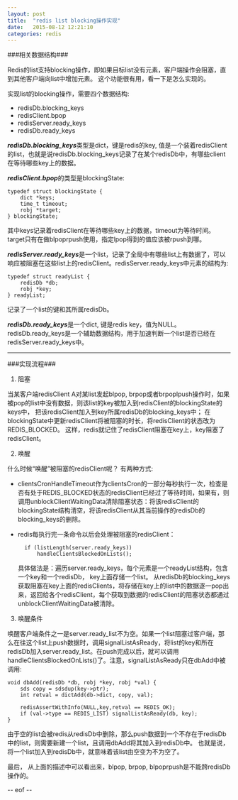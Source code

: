 ```yaml
---
layout: post
title:  "redis list blocking操作实现"
date:   2015-08-12 12:21:10
categories: redis
---
```


###相关数据结构###

Redis的list支持blocking操作，即如果目标list没有元素，客户端操作会阻塞，直到其他客户端向list中增加元素。
这个功能很有用，看一下是怎么实现的。

实现list的blocking操作，需要四个数据结构:

- redisDb.blocking\_keys
- redisClient.bpop
- redisServer.ready\_keys
- redisDb.ready\_keys

***redisDb.blocking\_keys***类型是dict，键是redis的key, 值是一个装着redisClient的list，也就是说redisDb.blocking\_keys记录了在某个redisDb中，有哪些client在等待哪些key上的数据。

***redisClient.bpop***的类型是blockingState:

    typedef struct blockingState {
        dict *keys; 
        time_t timeout;
        robj *target; 
    } blockingState;

其中keys记录着redisClient在等待哪些key上的数据，timeout为等待时间。target只有在做blpoprpush使用，指定lpop得到的值应该被rpush到哪。

***redisServer.ready\_keys***是一个list，记录了全局中有哪些list上有数据了，可以响应被阻塞在这些list上的redisClient。redisServer.ready_keys中元素的结构为:

    typedef struct readyList {
        redisDb *db;
        robj *key;
    } readyList;

记录了一个list的键和其所属redisDb。

***redisDb.ready\_keys***是一个dict, 键是redis key，值为NULL。redisDb.ready_keys是一个辅助数据结构，用于加速判断一个list是否已经在redisServer.ready_keys中。

----------

###实现流程###

1)  阻塞

当某客户端redisClient  A对某list发起blpop, brpop或者brpoplpush操作时，如果被pop的list中没有数据，则该list的key被加入到redisClient的blockingState的keys中， 把该redisClient加入到key所属redisDb的blocking\_keys中； 在blockingState中更新redisClient将被阻塞的时长，将redisClient的状态改为REDIS_BLOCKED。 这样，redis就记住了redisClient阻塞在key上，key阻塞了redisClient。

2) 唤醒

什么时候“唤醒”被阻塞的redisClient呢？ 有两种方式:

- clientsCronHandleTimeout作为clientsCron的一部分每秒执行一次，检查是否有处于REDIS\_BLOCKED状态的redisClient已经过了等待时间，如果有，则调用unblockClientWaitingData清除阻塞状态：将该redisClient的blockingState结构清空，将该redisClient从其当前操作的redisDb的blocking_keys的删除。

- redis每执行完一条命令以后会处理被阻塞的redisClient：
       
        if (listLength(server.ready_keys))
            handleClientsBlockedOnLists();

    具体做法是：遍历server.ready\_keys，每个元素是一个readyList结构，包含一个key和一个redisDb， key上面存储一个list。 从redisDb的blocking_keys获取阻塞在key上面的redisClients，将存储在key上的list中的数据逐一pop出来，返回给各个redisClient，每个获取到数据的redisClient的阻塞状态都通过unblockClientWaitingData被清除。

3) 唤醒条件

唤醒客户端条件之一是server.ready\_list不为空。如果一个list阻塞过客户端，那么在往这个list上push数据时，调用signalListAsReady，将list的key和所在redisDb加入server.ready\_list。在push完成以后，就可以调用handleClientsBlockedOnLists()了。注意，signalListAsReady只在dbAdd中被调用:

    void dbAdd(redisDb *db, robj *key, robj *val) {
        sds copy = sdsdup(key->ptr);
        int retval = dictAdd(db->dict, copy, val);

        redisAssertWithInfo(NULL,key,retval == REDIS_OK);
        if (val->type == REDIS_LIST) signalListAsReady(db, key);
    }

由于空的list会被redis从redisDb中删除，那么push数据到一个不存在于redisDb中的list，则需要新建一个list，且调用dbAdd将其加入到redisDb中。 也就是说，将一个list加入到redisDb中，就意味着该list由空变为不为空了。

最后， 从上面的描述中可以看出来，blpop, brpop, blpoprpush是不能跨redisDb操作的。

-- eof --

